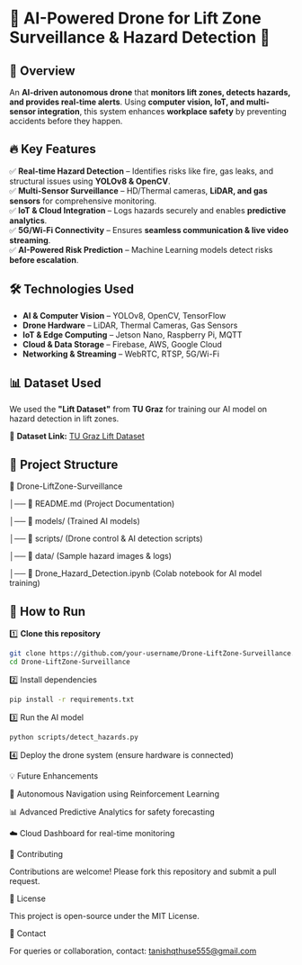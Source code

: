 # 🚁 AI-Powered Drone for Lift Zone Surveillance & Hazard Detection 🚀  

## 📌 Overview  
An **AI-driven autonomous drone** that **monitors lift zones, detects hazards, and provides real-time alerts**. Using **computer vision, IoT, and multi-sensor integration**, this system enhances **workplace safety** by preventing accidents before they happen.  

## 🔥 Key Features  
✅ **Real-time Hazard Detection** – Identifies risks like fire, gas leaks, and structural issues using **YOLOv8 & OpenCV**.  
✅ **Multi-Sensor Surveillance** – HD/Thermal cameras, **LiDAR, and gas sensors** for comprehensive monitoring.  
✅ **IoT & Cloud Integration** – Logs hazards securely and enables **predictive analytics**.  
✅ **5G/Wi-Fi Connectivity** – Ensures **seamless communication & live video streaming**.  
✅ **AI-Powered Risk Prediction** – Machine Learning models detect risks **before escalation**.  

## 🛠️ Technologies Used  

- **AI & Computer Vision** – YOLOv8, OpenCV, TensorFlow  
- **Drone Hardware** – LiDAR, Thermal Cameras, Gas Sensors  
- **IoT & Edge Computing** – Jetson Nano, Raspberry Pi, MQTT  
- **Cloud & Data Storage** – Firebase, AWS, Google Cloud  
- **Networking & Streaming** – WebRTC, RTSP, 5G/Wi-Fi  

## 📊 Dataset Used  
We used the **"Lift Dataset"** from **TU Graz** for training our AI model on hazard detection in lift zones.  

📂 **Dataset Link:** [TU Graz Lift Dataset](https://www.tugraz.at/index.php?id=22387)  

## 📂 Project Structure  

📁 Drone-LiftZone-Surveillance

│── 📄 README.md (Project Documentation)

│── 📂 models/ (Trained AI models)

│── 📂 scripts/ (Drone control & AI detection scripts)

│── 📂 data/ (Sample hazard images & logs)

│── 📄 Drone_Hazard_Detection.ipynb (Colab notebook for AI model training)


## 🚀 How to Run  

1️⃣ **Clone this repository**  

```bash
git clone https://github.com/your-username/Drone-LiftZone-Surveillance.git
cd Drone-LiftZone-Surveillance
```

2️⃣ Install dependencies

```bash
pip install -r requirements.txt
```

3️⃣ Run the AI model
```bash
python scripts/detect_hazards.py
```

4️⃣ Deploy the drone system (ensure hardware is connected)

💡 Future Enhancements

🚀 Autonomous Navigation using Reinforcement Learning

📊 Advanced Predictive Analytics for safety forecasting

☁️ Cloud Dashboard for real-time monitoring

🤝 Contributing

Contributions are welcome! Please fork this repository and submit a pull request.

📜 License

This project is open-source under the MIT License.

📧 Contact

For queries or collaboration, contact: tanishqthuse555@gmail.com
